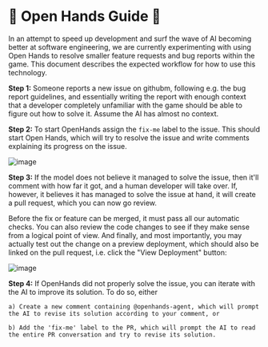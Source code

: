 # 🤖 Open Hands Guide 👐

In an attempt to speed up development and surf the wave of AI becoming better at software engineering, we are currently experimenting with using Open Hands to resolve smaller feature requests and bug reports within the game. This document describes the expected workflow for how to use this technology.

**Step 1:** Someone reports a new issue on githubm, following e.g. the bug report guidelines, and essentially writing the report with enough context that a developer completely unfamiliar with the game should be able to figure out how to solve it. Assume the AI has almost no context.

**Step 2:** To start OpenHands assign the `fix-me` label to the issue. This should start Open Hands, which will try to resolve the issue and write comments explaining its progress on the issue.

![image](https://github.com/user-attachments/assets/46d1d08a-5a1b-48b4-8e17-9c1424ef6e33)

**Step 3:** If the model does not believe it managed to solve the issue, then it'll comment with how far it got, and a human developer will take over. If, however, it believes it has managed to solve the issue at hand, it will create a pull request, which you can now go review.

Before the fix or feature can be merged, it must pass all our automatic checks. You can also review the code changes to see if they make sense from a logical point of view. And finally, and most importantly, you may actually test out the change on a preview deployment, which should also be linked on the pull request, i.e. click the "View Deployment" button:

![image](https://github.com/user-attachments/assets/67c323ae-b540-434b-80dc-8f8a8dc1b501)

**Step 4:** If OpenHands did not properly solve the issue, you can iterate with the AI to improve its solution. To do so, either

    a) Create a new comment containing @openhands-agent, which will prompt the AI to revise its solution according to your comment, or

    b) Add the 'fix-me' label to the PR, which will prompt the AI to read the entire PR conversation and try to revise its solution.
